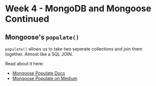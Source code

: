 # Week 4 - MongoDB and Mongoose Continued

## Mongoose's `populate()`

`populate()` allows us to take two seperate collections and join them together.  Almost like a SQL JOIN.

Read about it here:

- [Mongoose Populate Docs](https://mongoosejs.com/docs/populate.html)
- [Mongoose Populate on Medium](https://medium.com/@nicknauert/mongooses-model-populate-b844ae6d1ee7)